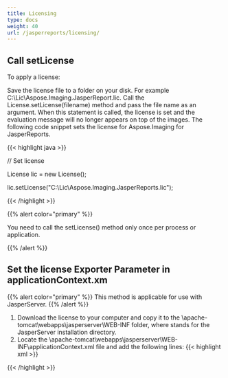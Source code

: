 ```yaml
---
title: Licensing
type: docs
weight: 40
url: /jasperreports/licensing/
---
```

## **Call setLicense**
To apply a license:

Save the license file to a folder on your disk. For example C:\Lic\Aspose.Imaging.JasperReport.lic.
Call the License.setLicense(filename) method and pass the file name as an argument. When this statement is called, the license is set and the evaluation message will no longer appears on top of the images.
The following code snippet sets the license for Aspose.Imaging for JasperReports.

{{< highlight java >}}

// Set license

License lic = new License();

lic.setLicense("C:\Lic\Aspose.Imaging.JasperReports.lic");

{{< /highlight >}}

{{% alert color="primary" %}}

You need to call the setLicense() method only once per process or application.

{{% /alert %}}

## **Set the license Exporter Parameter in applicationContext.xm**
{{% alert color="primary" %}}
This method is applicable for use with JasperServer.
{{% /alert %}}
1. Download the license to your computer and copy it to the \apache-tomcat\webapps\jasperserver\WEB-INF folder, where stands for the JasperServer installation directory.
2. Locate the \apache-tomcat\webapps\jasperserver\WEB-INF\applicationContext.xml file and add the following lines:
{{< highlight xml >}}
<bean id="jpgExportParameters" class="com.aspose.imaging.jasperreports.export.jpg.ASJpegExportParametersBean">
    <property name="license" value="C:\jasperserver-7.6\apache-tomcat\webapps\jasperserver\WEB-INFAspose.Imaging.JasperReports.lic"/>
</bean>
{{< /highlight >}}
